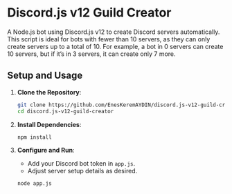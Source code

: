 # Discord.js v12 Guild Creator

A Node.js bot using Discord.js v12 to create Discord servers automatically. This script is ideal for bots with fewer than 10 servers, as they can only create servers up to a total of 10. For example, a bot in 0 servers can create 10 servers, but if it’s in 3 servers, it can create only 7 more.

## Setup and Usage

1. **Clone the Repository**:
   ```bash
   git clone https://github.com/EnesKeremAYDIN/discord.js-v12-guild-creator.git
   cd discord.js-v12-guild-creator
   ```

2. **Install Dependencies**:
   ```bash
   npm install
   ```

3. **Configure and Run**:
   - Add your Discord bot token in `app.js`.
   - Adjust server setup details as desired.
   ```bash
   node app.js
   ```
